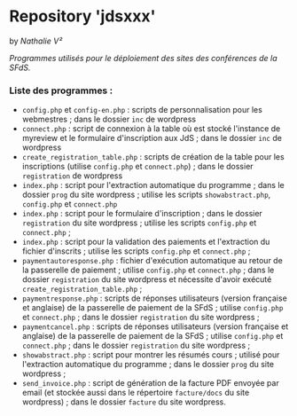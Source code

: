 Repository 'jdsxxx'
======

by _Nathalie V²_

_Programmes utilisés pour le déploiement des sites des conférences de la SFdS._

### Liste des programmes :

* ```config.php``` et ```config-en.php``` : scripts de personnalisation pour les webmestres ; dans le dossier ```inc``` de wordpress
* ```connect.php``` : script de connexion à la table où est stocké l'instance de myreview et le formulaire d'inscription aux JdS ; dans le dossier ```inc``` de wordpress
* ```create_registration_table.php``` : scripts de création de la table pour les inscriptions (utilise ```config.php``` et ```connect.php```) ; dans le dossier ```registration``` de wordpress
* ```index.php``` : script pour l'extraction automatique du programme ; dans le dossier ```prog``` du site wordpress ; utilise les scripts ```showabstract.php```, ```config.php``` et ```connect.php```
* ```index.php``` : script pour le formulaire d'inscription ; dans le dossier ```registration``` du site wordpress ; utilise les scripts ```config.php``` et ```connect.php``` ;
* ```index.php``` : script pour la validation des paiements et l'extraction du fichier d'inscrits ; utilise les scripts ```config.php``` et ```connect.php``` ;
* ```paymentautoresponse.php``` : fichier d'exécution automatique au retour de la passerelle de paiement ; utilise ```config.php``` et ```connect.php``` ; dans le dossier ```registration``` du site wordpress et nécessite d'avoir exécuté ```create_registration_table.php``` ;
* ```paymentresponse.php``` :  scripts de réponses utilisateurs (version française et anglaise) de la passerelle de paiement de la SFdS ; utilise ```config.php``` et ```connect.php``` ; dans le dossier ```registration``` du site wordpress ;
* ```paymentcancel.php``` :  scripts de réponses utilisateurs (version française et anglaise) de la passerelle de paiement de la SFdS ; utilise ```config.php``` et ```connect.php``` ; dans le dossier ```registration``` du site wordpress ;
* ```showabstract.php``` : script pour montrer les résumés cours ; utilisé pour l'extraction automatique du programme ; dans le dossier ```prog``` du site wordpress ;
* ```send_invoice.php``` : script de génération de la facture PDF envoyée par email (et stockée aussi dans le répertoire ```facture/docs``` du site wordpress) ; dans le dossier ```facture``` du site wordpress.